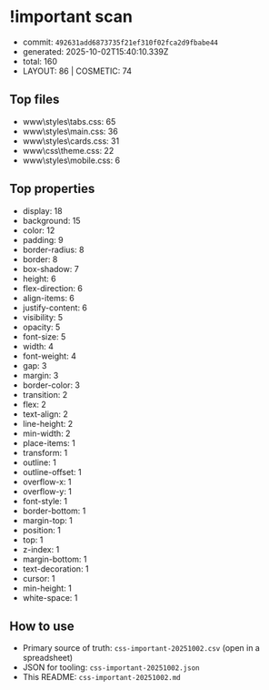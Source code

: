 # !important scan
- commit: `492631add6873735f21ef310f02fca2d9fbabe44`
- generated: 2025-10-02T15:40:10.339Z
- total: 160
- LAYOUT: 86  |  COSMETIC: 74

## Top files

- www\styles\tabs.css: 65
- www\styles\main.css: 36
- www\styles\cards.css: 31
- www\css\theme.css: 22
- www\styles\mobile.css: 6

## Top properties

- display: 18
- background: 15
- color: 12
- padding: 9
- border-radius: 8
- border: 8
- box-shadow: 7
- height: 6
- flex-direction: 6
- align-items: 6
- justify-content: 6
- visibility: 5
- opacity: 5
- font-size: 5
- width: 4
- font-weight: 4
- gap: 3
- margin: 3
- border-color: 3
- transition: 2
- flex: 2
- text-align: 2
- line-height: 2
- min-width: 2
- place-items: 1
- transform: 1
- outline: 1
- outline-offset: 1
- overflow-x: 1
- overflow-y: 1
- font-style: 1
- border-bottom: 1
- margin-top: 1
- position: 1
- top: 1
- z-index: 1
- margin-bottom: 1
- text-decoration: 1
- cursor: 1
- min-height: 1
- white-space: 1

## How to use
- Primary source of truth: `css-important-20251002.csv` (open in a spreadsheet)
- JSON for tooling: `css-important-20251002.json`
- This README: `css-important-20251002.md`